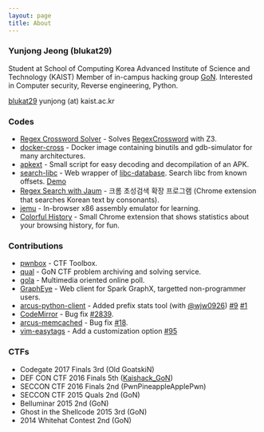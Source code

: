 ```yaml
---
layout: page
title: About
---
```


### Yunjong Jeong (blukat29)

Student at School of Computing
Korea Advanced Institute of Science and Technology (KAIST)
Member of in-campus hacking group [GoN](http://gon.kaist.ac.kr).
Interested in Computer security, Reverse engineering, Python.

<a href="https://github.com/blukat29"><i class="fa-fw fa fa-github" aria-hidden="true"></i> blukat29</a>
<i class="fa-fw fa fa-envelope" aria-hidden="true"></i> yunjong (at) kaist.ac.kr

### Codes

- [Regex Crossword Solver](https://github.com/blukat29/regex-crossword-solver) - Solves [RegexCrossword](https://regexcrossword.com/) with Z3.
- [docker-cross](https://github.com/blukat29/docker-cross) - Docker image containing binutils and gdb-simulator for many architectures.
- [apkext](https://github.com/blukat29/apkext) - Small script for easy decoding and decompilation of an APK.
- [search-libc](https://github.com/blukat29/search-libc) - Web wrapper of [libc-database](https://github.com/niklasb/libc-database). Search libc from known offsets. [Demo](http://libc.blukat.me)
- [Regex Search with Jaum](https://github.com/blukat29/regex-search) - 크롬 초성검색 확장 프로그램 (Chrome extension that searches Korean text by consonants).
- [jemu](http://blukat29.github.io/jemu/) - In-browser x86 assembly emulator for learning.
- [Colorful History](https://github.com/blukat29/cmps115) - Small Chrome extension that shows statistics about your browsing history, for fun.

### Contributions

- [pwnbox](https://github.com/protos37/pwnbox) - CTF Toolbox.
- [qual](https://github.com/protos37/qual) - GoN CTF problem archiving and solving service.
- [gola](https://github.com/blukat29/gola) - Multimedia oriented online poll.
- [GraphEye](https://github.com/Nova-12/GraphEye) - Web client for Spark GraphX, targetted non-programmer users.
- [arcus-python-client](https://github.com/blukat29/arcus-python-client) - Added prefix stats tool (with [@wjw0926](https://github.com/wjw0926)) [#9](https://github.com/naver/arcus-python-client/pull/9) [#1](https://github.com/naver/arcus-python2-client/pull/1)
- [CodeMirror](https://github.com/codemirror/CodeMirror) - Bug fix [#2839](https://github.com/codemirror/CodeMirror/pull/2839).
- [arcus-memcached](https://github.com/naver/arcus-memcached) - Bug fix [#18](https://github.com/naver/arcus-memcached/pull/18).
- [vim-easytags](https://github.com/xolox/vim-easytags) - Add a customization option [#95](https://github.com/xolox/vim-easytags/pull/95)

### CTFs

- Codegate 2017 Finals 3rd (Old GoatskiN)
- DEF CON CTF 2016 Finals 5th ([Kaishack\_GoN](http://kaishackgon.blogspot.kr/))
- SECCON CTF 2016 Finals 2nd (PwnPineappleApplePwn)
- SECCON CTF 2015 Quals 2nd (GoN)
- Belluminar 2015 2nd (GoN)
- Ghost in the Shellcode 2015 3rd (GoN)
- 2014 Whitehat Contest 2nd (GoN)

